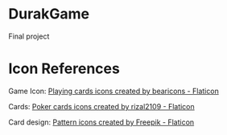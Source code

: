 # DurakGame
Final project


# Icon References
Game Icon: <a href="https://www.flaticon.com/free-icons/playing-cards" title="playing cards icons">Playing cards icons created by bearicons - Flaticon</a>

Cards: <a href="https://www.flaticon.com/free-icons/poker-cards" title="poker cards icons">Poker cards icons created by rizal2109 - Flaticon</a>

Card design: <a href="https://www.flaticon.com/free-icons/pattern" title="pattern icons">Pattern icons created by Freepik - Flaticon</a>

